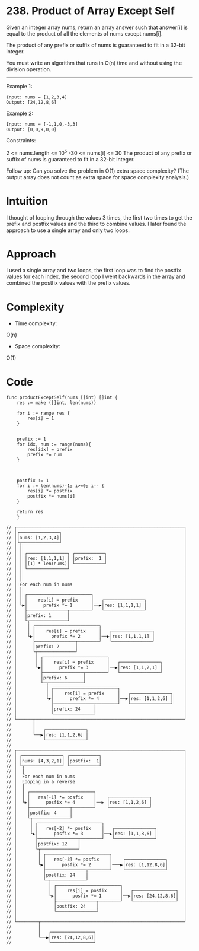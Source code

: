 # 238. Product of Array Except Self

Given an integer array nums, return an array answer such that answer[i] is equal to the product of all the elements of nums except nums[i].

The product of any prefix or suffix of nums is guaranteed to fit in a 32-bit integer.

You must write an algorithm that runs in O(n) time and without using the division operation.

 
---
Example 1:

    Input: nums = [1,2,3,4]
    Output: [24,12,8,6]

Example 2:

    Input: nums = [-1,1,0,-3,3]
    Output: [0,0,9,0,0]

 

Constraints:

2 <= nums.length <= 10<sup>5</sup>
-30 <= nums[i] <= 30
The product of any prefix or suffix of nums is guaranteed to fit in a 32-bit integer.

 

Follow up: Can you solve the problem in O(1) extra space complexity? (The output array does not count as extra space for space complexity analysis.)

# Intuition
<!-- Describe your first thoughts on how to solve this problem. -->
I thought of looping through the values 3 times, the first two times to get the prefix and postfix values and the third to combine values.
I later found the approach to use a single array and only two loops.

# Approach
<!-- Describe your approach to solving the problem. -->
I used a single array and two loops, the first loop was to find the postfix values for each index, the second loop I went backwards in the array and combined the postfix values with the prefix values.

# Complexity
- Time complexity:
<!-- Add your time complexity here, e.g. $$O(n)$$ -->
O(n)

- Space complexity:
<!-- Add your space complexity here, e.g. $$O(n)$$ -->
O(1)

# Code
```
func productExceptSelf(nums []int) []int {
    res := make ([]int, len(nums))

    for i := range res {
        res[i] = 1 
    }


    prefix := 1
    for idx, num := range(nums){
        res[idx] = prefix 
        prefix *= num
    }

    

    postfix := 1
    for i := len(nums)-1; i>=0; i-- {
        res[i] *= postfix
        postfix *= nums[i]
    }

    return res
    }

// ┌───────────────────────────────────────────────────────────────┐
// │┌───────────────┐                                              │
// ││nums: [1,2,3,4]│                                              │
// │└┬──────────────┘                                              │
// │ │                                                             │
// │ │ ┌───────────────┐ ┌───────────┐                             │
// │ │ │res: [1,1,1,1] │ │prefix:  1 │                             │
// │ │ │[1] * len(nums)│ └───────────┘                             │
// │ │ └───────────────┘                                           │
// │ │                                                             │
// │ │                                                             │
// │ For each num in nums                                          │
// │ │                                                             │
// │ │ ┌────────────────────────┐                                  │
// │ │ │    res[i] = prefix     │   ┌───────────────┐              │
// │ └▶│      prefix *= 1       │──▶│res: [1,1,1,1] │              │
// │   ├───────────────┬────────┘   └───────────────┘              │
// │   │prefix: 1      │                                           │
// │   └┬──────────────┘                                           │
// │    │ ┌────────────────────────┐                               │
// │    │ │    res[i] = prefix     │   ┌───────────────┐           │
// │    └▶│      prefix *= 2       │──▶│res: [1,1,1,1] │           │
// │      ├───────────────┬────────┘   └───────────────┘           │
// │      │prefix: 2      │                                        │
// │      └┬──────────────┘                                        │
// │       │ ┌────────────────────────┐                            │
// │       │ │    res[i] = prefix     │   ┌───────────────┐        │
// │       └▶│      prefix *= 3       │──▶│res: [1,1,2,1] │        │
// │         ├───────────────┬────────┘   └───────────────┘        │
// │         │prefix: 6      │                                     │
// │         └─┬─────────────┘                                     │
// │           │ ┌────────────────────────┐                        │
// │           │ │    res[i] = prefix     │   ┌───────────────┐    │
// │           └▶│      prefix *= 4       │──▶│res: [1,1,2,6] │    │
// │             ├───────────────┬────────┘   └───────────────┘    │
// │             │prefix: 24     │                                 │
// │             └───────────────┘                                 │
// └──────┬────────────────────────────────────────────────────────┘
//        │
//        │   ┌───────────────┐
//        └──▶│res: [1,1,2,6] │
//            └───────────────┘
//
// ┌───────────────────────────────────────────────────────────────┐
// │ ┌───────────────┐ ┌───────────┐                               │
// │ │nums: [4,3,2,1]│ │postfix:  1│                               │
// │ └┬──────────────┘ └───────────┘                               │
// │  │                                                            │
// │  For each num in nums                                         │
// │  Looping in a reverse                                         │
// │  │                                                            │
// │  │ ┌────────────────────────┐                                 │
// │  │ │   res[-1] *= posfix    │    ┌───────────────┐            │
// │  └▶│      posfix *= 4       │──▶ │res: [1,1,2,6] │            │
// │    ├───────────────┬────────┘    └───────────────┘            │
// │    │postfix: 4     │                                          │
// │    └┬──────────────┘                                          │
// │     │ ┌────────────────────────┐                              │
// │     │ │   res[-2] *= posfix    │   ┌───────────────┐          │
// │     └▶│      posfix *= 3       │──▶│res: [1,1,8,6] │          │
// │       ├───────────────┬────────┘   └───────────────┘          │
// │       │postfix: 12    │                                       │
// │       └┬──────────────┘                                       │
// │        │ ┌────────────────────────┐                           │
// │        │ │   res[-3] *= posfix    │    ┌───────────────┐      │
// │        └▶│      posfix *= 2       │───▶│res: [1,12,8,6]│      │
// │          ├───────────────┬────────┘    └───────────────┘      │
// │          │postfix: 24    │                                    │
// │          └─┬─────────────┘                                    │
// │            │ ┌────────────────────────┐                       │
// │            │ │    res[i] = posfix     │   ┌────────────────┐  │
// │            └▶│      posfix *= 1       │──▶│res: [24,12,8,6]│  │
// │              ├───────────────┬────────┘   └────────────────┘  │
// │              │postfix: 24    │                                │
// │              └───────────────┘                                │
// │                                                               │
// └────────┬──────────────────────────────────────────────────────┘
//          │
//          │   ┌────────────────┐
//          └──▶│res: [24,12,8,6]│
//              └────────────────┘
```